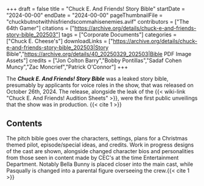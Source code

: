+++
draft = false
title = "Chuck E. And Friends! Story Bible"
startDate = "2024-00-00"
endDate = "2024-00-00"
pageThumbnailFile = "chuckbutnotwithhisfriendscommahisenemies.avif"
contributors = ["The 64th Gamer"]
citations = ["https://archive.org/details/chuck-e-and-friends-story-bible_202503"]
tags = ["Corporate Documents"]
categories = ["Chuck E. Cheese's"]
downloadLinks = ["https://archive.org/details/chuck-e-and-friends-story-bible_202503|Story Bible","https://archive.org/details/40_20250329_202503|Bible PDF Image Assets"]
credits = ["Jon Colton Barry","Bobby Pontillas","Sadaf Cohen Muncy","Zac Moncrief","Patrick O'Connor"]
+++

The ***Chuck E. And Friends! Story Bible*** was a leaked story bible, presumably by applicants for voice roles in the show, that was released on October 26th, 2024. The release, alongside the leak of the {{< wiki-link "Chuck E. And Friends! Audition Sheets" >}}, were the first public unveilings that the show was in production. {{< cite 1 >}}

## Contents
The pitch bible goes over the characters, settings, plans for a Christmas themed pilot, episode/special ideas, and credits. Work in progress designs of the cast are shown, alongside changed character bios and personalities from those seen in content made by CEC's at the time Entertainment Department. Notably Bella Bunny is placed closer into the main cast, while Pasqually is changed into a parental figure overseeing the crew.{{< cite 1 >}}